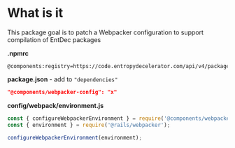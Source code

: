 # What is it #

This package goal is to patch a Webpacker configuration to support compilation of EntDec packages

**.npmrc**
```
@components:registry=https://code.entropydecelerator.com/api/v4/packages/npm/
```

**package.json** - add to `"dependencies"`
```json
"@components/webpacker-config": "x"
```

**config/webpack/environment.js**
```javascript
const { configureWebpackerEnvironment } = require('@components/webpacker-config');
const { environment } = require('@rails/webpacker');

configureWebpackerEnvironment(environment);
```
